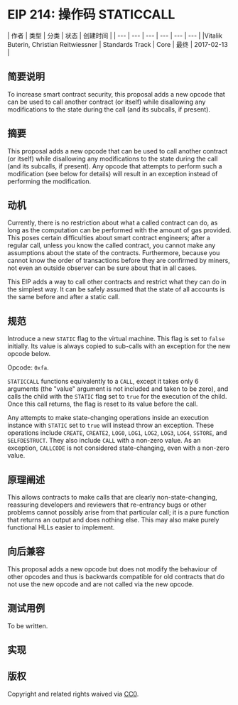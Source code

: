# EIP 214: 操作码 STATICCALL


| 作者 |  类型 | 分类 | 状态 | 创建时间 |
| --- | --- | --- | --- | --- | --- |
|Vitalik Buterin, Christian Reitwiessner | Standards Track | Core  |  最终 |  2017-02-13 |



## 简要说明

To increase smart contract security, this proposal adds a new opcode that can be used to call another contract (or itself) while disallowing any modifications to the state during the call (and its subcalls, if present).

## 摘要

This proposal adds a new opcode that can be used to call another contract (or itself) while disallowing any modifications to the state during the call (and its subcalls, if present). Any opcode that attempts to perform such a modification (see below for details) will result in an exception instead of performing the modification.

## 动机

Currently, there is no restriction about what a called contract can do, as long as the computation can be performed with the amount of gas provided. This poses certain difficulties about smart contract engineers; after a regular call, unless you know the called contract, you cannot make any assumptions about the state of the contracts. Furthermore, because you cannot know the order of transactions before they are confirmed by miners, not even an outside observer can be sure about that in all cases.

This EIP adds a way to call other contracts and restrict what they can do in the simplest way. It can be safely assumed that the state of all accounts is the same before and after a static call.

## 规范

Introduce a new `STATIC` flag to the virtual machine. This flag is set to `false` initially. Its value is always copied to sub-calls with an exception for the new opcode below.

Opcode: `0xfa`.

`STATICCALL` functions equivalently to a `CALL`, except it takes only 6 arguments (the "value" argument is not included and taken to be zero), and calls the child with the `STATIC` flag set to `true` for the execution of the child. Once this call returns, the flag is reset to its value before the call.

Any attempts to make state-changing operations inside an execution instance with `STATIC` set to `true` will instead throw an exception. These operations include `CREATE`, `CREATE2`, `LOG0`, `LOG1`, `LOG2`, `LOG3`, `LOG4`, `SSTORE`, and `SELFDESTRUCT`. They also include `CALL` with a non-zero value. As an exception, `CALLCODE` is not considered state-changing, even with a non-zero value.

## 原理阐述

This allows contracts to make calls that are clearly non-state-changing, reassuring developers and reviewers that re-entrancy bugs or other problems cannot possibly arise from that particular call; it is a pure function that returns an output and does nothing else. This may also make purely functional HLLs easier to implement.

## 向后兼容

This proposal adds a new opcode but does not modify the behaviour of other opcodes and thus is backwards compatible for old contracts that do not use the new opcode and are not called via the new opcode.

## 测试用例

To be written.

## 实现

## 版权

Copyright and related rights waived via [CC0](https://creativecommons.org/publicdomain/zero/1.0/).
